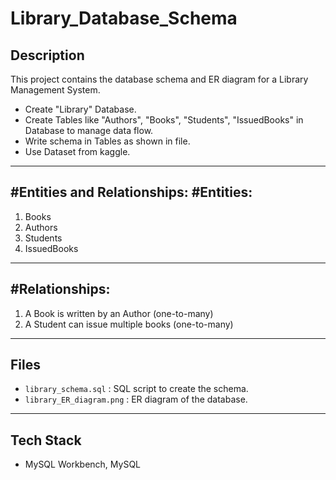# Library_Database_Schema


## Description
This project contains the database schema and ER diagram for a Library Management System. 
- Create "Library" Database.
- Create Tables like "Authors", "Books", "Students", "IssuedBooks" in Database to manage data flow.
- Write schema in Tables as shown in file.
- Use Dataset from kaggle.
---
#Entities and Relationships:
#Entities:
---
1. Books
2. Authors
3. Students
4. IssuedBooks
---
#Relationships:
---
1. A Book is written by an Author (one-to-many)
2. A Student can issue multiple books (one-to-many)
---
## Files
- `library_schema.sql` : SQL script to create the schema.
- `library_ER_diagram.png` : ER diagram of the database.
---
## Tech Stack
- MySQL Workbench, MySQL
